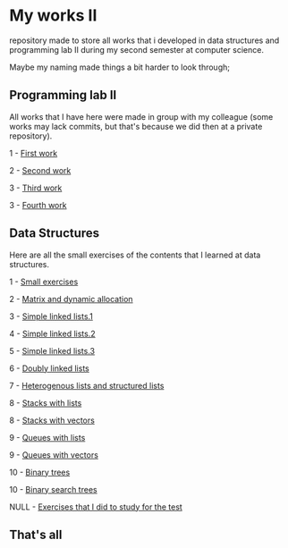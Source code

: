 # My works II

repository made to store all works that i developed in data structures and programming lab II during my second semester at computer science.

Maybe my naming made things a bit harder to look through;


## Programming lab II

All works that I have here were made in group with my colleague (some works may lack commits, but that's because we did then at a private repository).

<p>1 - <a href="https://github.com/Mathbvb/Programming_lab_II/tree/main/Programming%20lab%20II/Hausaufgaben%201">First work</a></p>
<p>2 - <a href="https://github.com/Mathbvb/Programming_lab_II/tree/main/Programming%20lab%20II/Hausaufgaben%202">Second work</a></p>
<p>3 - <a href="https://github.com/Mathbvb/Programming_lab_II/tree/main/Programming%20lab%20II/Hausaufgaben%203">Third work</a></p>
<p>3 - <a href="https://github.com/Mathbvb/Programming_lab_II/tree/main/Programming%20lab%20II/Hausaufgaben%204">Fourth work</a></p>


## Data Structures

Here are all the small exercises of the contents that I learned at data structures.

<p>1 - <a href="https://github.com/Mathbvb/Programming_lab_II/tree/main/Data%20Sctructures/Schularbeit%2001">Small exercises</a></p>
<p>2 - <a href="https://github.com/Mathbvb/Programming_lab_II/tree/main/Data%20Sctructures/Schularbeit%2002">Matrix and dynamic allocation</a></p>
<p>3 - <a href="https://github.com/Mathbvb/Programming_lab_II/tree/main/Data%20Sctructures/Schularbeit%2003">Simple linked lists.1</a></p>
<p>4 - <a href="https://github.com/Mathbvb/Programming_lab_II/tree/main/Data%20Sctructures/Schularbeit%2004">Simple linked lists.2</a></p>
<p>5 - <a href="https://github.com/Mathbvb/Programming_lab_II/tree/main/Data%20Sctructures/Schularbeit%2005">Simple linked lists.3</a></p>
<p>6 - <a href="https://github.com/Mathbvb/Programming_lab_II/tree/main/Data%20Sctructures/Schularbeit%2006">Doubly linked lists</a></p>
<p>7 - <a href="https://github.com/Mathbvb/Programming_lab_II/tree/main/Data%20Sctructures/Schularbeit%2007">Heterogenous lists and structured lists</a></p>
<p>8 - <a href="https://github.com/Mathbvb/Programming_lab_II/tree/main/Data%20Sctructures/Schularbeit%2008%20(Stack%20using%20lists)">Stacks with lists</a></p>
<p>8 - <a href="https://github.com/Mathbvb/Programming_lab_II/tree/main/Data%20Sctructures/Schularbeit%2008%20(Stack%20using%20vector)">Stacks with vectors</a></p>
<p>9 - <a href="https://github.com/Mathbvb/Programming_lab_II/tree/main/Data%20Sctructures/Schularbeit%2009%20(queues%20using%20lists)">Queues with lists</a></p>
<p>9 - <a href="https://github.com/Mathbvb/Programming_lab_II/tree/main/Data%20Sctructures/Schularbeit%2009%20(queues%20using%20vector)">Queues with vectors</a></p>
<p>10 - <a href="https://github.com/Mathbvb/Programming_lab_II/tree/main/Data%20Sctructures/Schularbeit%2010">Binary trees</a></p>
<p>10 - <a href="https://github.com/Mathbvb/Programming_lab_II/tree/main/Data%20Sctructures/Schularbeit%2011">Binary search trees</a></p>

<p>NULL - <a href="https://github.com/Mathbvb/Programming_lab_II/tree/main/Data%20Sctructures/Test%201">Exercises that I did to study for the test</a></p>

## That's all